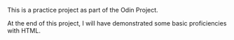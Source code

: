 This is a practice project as part of the Odin Project.

At the end of this project, I will have demonstrated some basic proficiencies with HTML.
